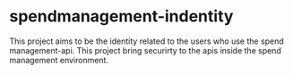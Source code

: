 # spendmanagement-indentity
This project aims to be the identity related to the users who use the spend management-api. This project bring securirty to the apis inside the spend management environment.
